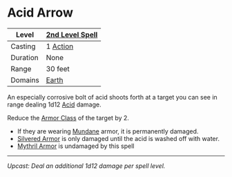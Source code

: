 # Acid Arrow

| Level    | [2nd Level Spell](2nd%20Level%20Spells.md)        |
| -------- | --------------------------------------------------- |
| Casting  | 1 [Action](../../../../Game%20Procedures/Core%20Procedures/Action.md) |
| Duration | None                                                |
| Range    | 30 feet                                             |
| Domains  | [Earth](../../Spell%20Domains/Earth.md)          |

An especially corrosive bolt of acid shoots forth at a target you can see in range dealing 1d12 [Acid](../../../../Game%20Procedures/Combat/Damage%20Types/Acid.md) damage.

Reduce the [Armor Class](../../../../Player%20Characters/Derived%20Statistics/Armor%20Class.md) of the target by 2.

- If they are wearing [Mundane](../../../../Items%20and%20Gear/Material%20Properties/Mundane%20Property.md) armor, it is permanently damaged.
- [Silvered Armor](../../../../Items%20and%20Gear/Material%20Properties/Silvered%20Property.md#Silvered%20Armor) is only damaged until the acid is washed off with water.
- [Mythril Armor](../../../../Items%20and%20Gear/Material%20Properties/Mythril%20Property.md#Mythril%20Armor) is undamaged by this spell

---
*Upcast: Deal an additional 1d12 damage per spell level.*
